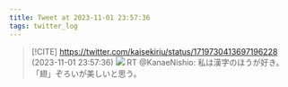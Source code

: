 ```yaml
---
title: Tweet at 2023-11-01 23:57:36
tags: twitter_log
---
```


> [!CITE] https://twitter.com/kaisekiriu/status/1719730413697196228 (2023-11-01 23:57:36)
> ![](https://twitter.com/kaisekiriu/status/1719730413697196228)
> RT @KanaeNishio: 私は漢字のほうが好き。「翅」ぞろいが美しいと思う。
